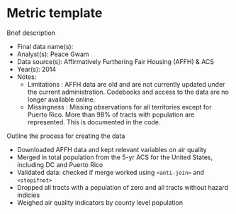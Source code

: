 # Metric template

Brief description

* Final data name(s):
* Analyst(s): Peace Gwam
* Data source(s): Affirmatively Furthering Fair Housing (AFFH) & ACS
* Year(s): 2014
* Notes:
    * Limitations : AFFH data are old and are not currently updated under the current administration. Codebooks and access to the data are no longer available online. 
    * Missingness : Missing observations for all territories except for Puerto Rico. More than 98% of tracts with population are represented. This is documented in the code.

Outline the process for creating the data  
* Downloaded AFFH data and kept relevant variables on air quality
* Merged in total population from the 5-yr ACS for the United States, including DC and Puerto Rico
* Validated data: checked if merge worked using `<anti-join>` and `<stopifnot>`
* Dropped all tracts with a population of zero and all tracts without hazard indicies 
* Weighed air quality indicators by county level population

<Repeat above information for additional metrics>
